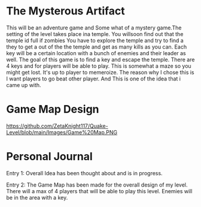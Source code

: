 # The Mysterous Artifact 

This will be an adventure game and Some what of a mystery game.The setting of the level takes place ina temple. You willsoon find out that the temple id full if zombies You have to explore the temple and try to find a they to get a out of the the temple and get as many kills as you can.  Each key will be a certain location with a bunch of enemies and their leader as well. The goal of this game is to find a key and escape the temple. There are 4 keys and for players will be able to play. This is somewhat a maze so you might get lost. It's up to player to memeroize. The reason why I chose this is I want players to go beat other player. And This is one of the idea that i came up with.

# Game Map Design
https://github.com/ZetaKnight117/Quake-Level/blob/main/Images/Game%20Map.PNG


# Personal Journal
Entry 1: Overall Idea has been thought about and is in progress.

Entry 2: The Game Map has been made for the overall design of my level. There will a max of 4 players that will be able to play this level. Enemies will be in the area with a key.
